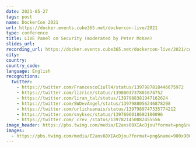```yaml
---
date: 2021-05-27
tags: post
name: DockerCon 2021
url: https://docker.events.cube365.net/dockercon-live/2021
type: conference
title: LIVE Panel on Security (moderated by Peter McKee)
slides_url:
recording_url: https://docker.events.cube365.net/dockercon-live/2021/content/Videos/xFXRmTEesZu2SKucY
city:
country:
country_code:
language: English
recognitions:
  twitter:
    - https://twitter.com/FrancescoCiull4/status/1397987818446675972
    - https://twitter.com/lizrice/status/1398003737801674752
    - https://twitter.com/liran_tal/status/1397988381947162624
    - https://twitter.com/SWDevAngel/status/1397988056246878208
    - https://twitter.com/urlichsanais/status/1397989747335774212
    - https://twitter.com/snyksec/status/1397606018692100096
    - https://twitter.com/_crev_/status/1397821450082455556
image_header: https://pbs.twimg.com/media/E2ans68XIAcDjou?format=png&name=900x900
images:
  - https://pbs.twimg.com/media/E2ans68XIAcDjou?format=png&name=900x900
---
```

